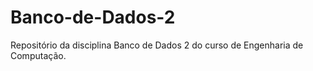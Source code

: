 # Banco-de-Dados-2
Repositório da disciplina Banco de Dados 2 do curso de Engenharia de Computação. 
